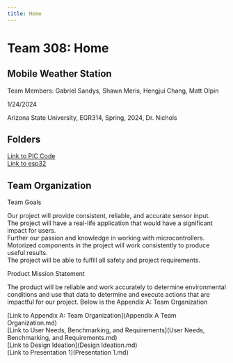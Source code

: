```yaml
---
title: Home
---
```


# Team 308: Home

## Mobile Weather Station

Team Members: Gabriel Sandys, Shawn Meris, Hengjui Chang, Matt Olpin

1/24/2024

Arizona State University, EGR314, Spring, 2024, Dr. Nichols

## Folders

[Link to PIC Code](pic/index.md) <br>
[Link to esp32](esp32/index.md) <br>

## Team Organization

Team Goals

Our project will provide consistent, reliable, and accurate sensor input. <br>
The project will have a real-life application that would have a significant impact for users. <br>
Further our passion and knowledge in working with microcontrollers. <br>
Motorized components in the project will work consistently to produce useful results. <br>
The project will be able to fulfill all safety and project requirements. <br>

Product Mission Statement

The product will be reliable and work accurately to determine environmental conditions and use that data to determine and execute actions that are impactful for our project.
Below is the Appendix A: Team Organization <br>

[Link to Appendix A: Team Organization](Appendix A Team Organization.md) <br>
[Link to User Needs, Benchmarking, and Requirements](User Needs, Benchmarking, and Requirements.md) <br>
[Link to Design Ideation](Design Ideation.md) <br>
[Link to Presentation 1](Presentation 1.md) <br>
